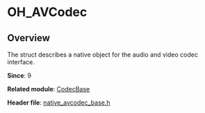 # OH_AVCodec

## Overview

The struct describes a native object for the audio and video codec interface.

**Since**: 9

**Related module**: [CodecBase](capi-codecbase.md)

**Header file**: [native_avcodec_base.h](capi-native-avcodec-base-h.md)
